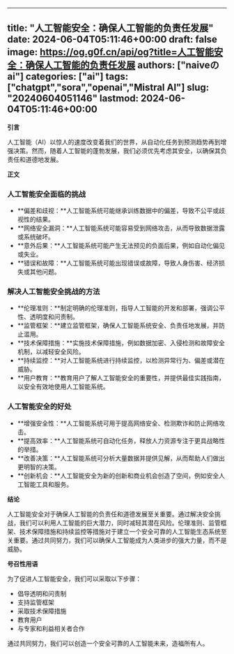 
---
title: "人工智能安全：确保人工智能的负责任发展"
date: 2024-06-04T05:11:46+00:00
draft: false
image: https://og.g0f.cn/api/og?title=人工智能安全：确保人工智能的负责任发展
authors: ["naiveのai"]
categories: ["ai"]
tags: ["chatgpt","sora","openai","Mistral AI"]
slug: "20240604051146"
lastmod: 2024-06-04T05:11:46+00:00
---
**引言**

人工智能（AI）以惊人的速度改变着我们的世界，从自动化任务到预测趋势再到增强决策。然而，随着人工智能的蓬勃发展，我们必须优先考虑其安全，以确保其负责任和道德地发展。

**正文**

### 人工智能安全面临的挑战

* **偏差和歧视：**人工智能系统可能继承训练数据中的偏差，导致不公平或歧视性的结果。
* **网络安全漏洞：**人工智能系统可能容易受到网络攻击，从而导致数据泄露或系统破坏。
* **意外后果：**人工智能系统可能产生无法预见的负面后果，例如自动化偏见或失业。
* **错误和故障：**人工智能系统可能出现错误或故障，导致人身伤害、经济损失或其他问题。

### 解决人工智能安全挑战的方法

* **伦理准则：**制定明确的伦理准则，指导人工智能的开发和部署，强调公平性、透明度和问责制。
* **监管框架：**建立监管框架，确保人工智能系统安全、负责任地发展，并防止滥用。
* **技术保障措施：**实施技术保障措施，例如数据加密、入侵检测和故障安全机制，以减轻安全风险。
* **持续监控：**对人工智能系统进行持续监控，以检测异常行为、偏差或潜在威胁。
* **用户教育：**教育用户了解人工智能安全的重要性，并提供最佳实践指南，以安全有效地使用人工智能系统。

### 人工智能安全的好处

* **增强安全性：**人工智能系统可用于提高网络安全、检测欺诈和防止网络攻击。
* **提高效率：**人工智能系统可自动化任务，释放人力资源专注于更具战略性的举措。
* **改善决策：**人工智能系统可分析大量数据并提供见解，从而帮助人们做出更明智的决策。
* **创新机会：**人工智能安全为新的创新和商业机会创造了空间，例如安全人工智能工具和服务。

**结论**

人工智能安全对于确保人工智能的负责任和道德发展至关重要。通过解决安全挑战，我们可以利用人工智能的巨大潜力，同时减轻其潜在风险。伦理准则、监管框架、技术保障措施和持续监控等措施对于建立一个安全可靠的人工智能生态系统至关重要。通过共同努力，我们可以确保人工智能成为人类进步的强大力量，而不是威胁。

**号召性用语**

为了促进人工智能安全，我们可以采取以下步骤：

* 倡导透明和问责制
* 支持监管框架
* 采取技术保障措施
* 教育用户
* 与专家和利益相关者合作

通过共同努力，我们可以创造一个安全可靠的人工智能未来，造福所有人。